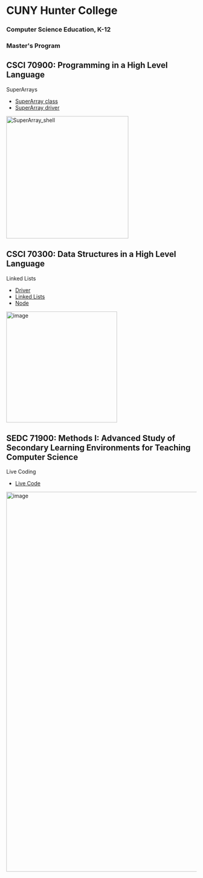 # CUNY Hunter College
### Computer Science Education, K-12
### Master's Program

## CSCI 70900: Programming in a High Level Language
SuperArrays
* [SuperArray class](https://replit.com/@yenminyoung/cohort-3-summer-work-yenminyoung#programming/8/SuperArray.java)
* [SuperArray driver](https://replit.com/@yenminyoung/cohort-3-summer-work-yenminyoung#programming/8/SuperArrayDriver.java)

<img width="323" alt="SuperArray_shell" src="https://user-images.githubusercontent.com/87947236/180841144-65749aba-c36d-421b-ae81-0c6d90efd89d.png">


## CSCI 70300: Data Structures in a High Level Language
Linked Lists
* [Driver](https://replit.com/@yenminyoung/cohort-3-summer-work-yenminyoung#ds/LinkedLists/Driver.java)
* [Linked Lists](https://replit.com/@yenminyoung/cohort-3-summer-work-yenminyoung#ds/LinkedLists/LinkedList.java)
* [Node](https://replit.com/@yenminyoung/cohort-3-summer-work-yenminyoung#ds/LinkedLists/Node.java)

<img width="293" alt="image" src="https://user-images.githubusercontent.com/87947236/180841239-03e49bbe-dd5e-4038-b474-d308e395a4bf.png">


## SEDC 71900: Methods I: Advanced Study of Secondary Learning Environments for Teaching Computer Science
Live Coding
* [Live Code](https://replit.com/@yenminyoung/cohort-3-summer-work-yenminyoung#methods/02_livecode_LANGUAGE.js)

<img width="1003" alt="image" src="https://user-images.githubusercontent.com/87947236/180841310-195246be-1f1a-4f37-8dcb-bb48ab2d25d6.png">
